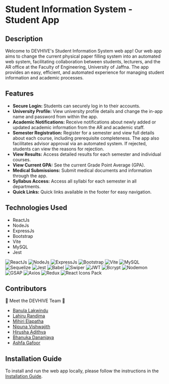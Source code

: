 # Student Information System - Student App

## Description

Welcome to DEVHIVE's Student Information System web app! Our web app aims to change the current physical paper filling system into an automated web system, facilitating collaboration between students, lecturers, and the AR office at the Faculty of Engineering, University of Jaffna. The app provides an easy, efficient, and automated experience for managing student information and academic processes.

## Features

- **Secure Login:** Students can securely log in to their accounts.
- **University Profile:** View university profile details and change the in-app name and password from within the app.
- **Academic Notifications:** Receive notifications about newly added or updated academic information from the AR and academic staff.
- **Semester Registration:** Register for a semester and view full details about each course, including prerequisite completeness. The app also facilitates advisor approval via an automated system. If rejected, students can view the reasons for rejection.
- **View Results:** Access detailed results for each semester and individual courses.
- **View Current GPA:** See the current Grade Point Average (GPA).
- **Medical Submissions:** Submit medical documents and information through the app.
- **Syllabus Access:** Access all syllabi for each semester in all departments.
- **Quick Links:** Quick links available in the footer for easy navigation.

## Technologies Used

- ReactJs
- NodeJs
- ExpressJs
- Bootstrap
- Vite
- MySQL
- Jest

![ReactJs](https://img.shields.io/badge/-ReactJs-61DAFB?style=flat&logo=react&logoColor=white) ![NodeJs](https://img.shields.io/badge/-NodeJs-339933?style=flat&logo=node.js&logoColor=white) ![ExpressJs](https://img.shields.io/badge/-ExpressJs-000000?style=flat&logo=express&logoColor=white) ![Bootstrap](https://img.shields.io/badge/-Bootstrap-7952B3?style=flat&logo=bootstrap&logoColor=white) ![Vite](https://img.shields.io/badge/-Vite-646CFF?style=flat&logo=vite&logoColor=white) ![MySQL](https://img.shields.io/badge/-MySQL-4479A1?style=flat&logo=mysql&logoColor=white) ![Sequelize](https://img.shields.io/badge/-Sequelize-52B0E7?style=flat&logo=sequelize&logoColor=white) ![Jest](https://img.shields.io/badge/-Jest-C21325?style=flat&logo=jest&logoColor=white) ![Babel](https://img.shields.io/badge/-Babel-F9DC3E?style=flat&logo=babel&logoColor=black) ![Swiper](https://img.shields.io/badge/-Swiper-6332F6?style=flat&logo=swiper&logoColor=white) ![JWT](https://img.shields.io/badge/-JWT-000000?style=flat&logo=json-web-tokens&logoColor=white) ![Bcrypt](https://img.shields.io/badge/-Bcrypt-3384AE?style=flat) ![Nodemon](https://img.shields.io/badge/-Nodemon-76D04B?style=flat&logo=nodemon&logoColor=white) ![GSAP](https://img.shields.io/badge/-GSAP-33A3F0?style=flat&logo=greensock&logoColor=white) ![Axios](https://img.shields.io/badge/-Axios-5A3F97?style=flat&logo=axios&logoColor=white) ![Redux](https://img.shields.io/badge/-Redux-764ABC?style=flat&logo=redux&logoColor=white) ![React Icons Pack](https://img.shields.io/badge/-React%20Icons%20Pack-61DAFB?style=flat&logo=react&logoColor=white)

## Contributors

👥 Meet the DEVHIVE Team 👥

- [Banula Lakwindu](https://github.com/banulakw)
- [Lahiru Randima](https://github.com/lahirurandima)
- [Mihiri Elapatha](https://github.com/mihirielapatha)
- [Nipuna Vishwajith](https://github.com/nipunavishwajith)
- [Hirusha Adithya](https://github.com/hirushaadithya)
- [Bhanuka Dananjaya](https://github.com/bhanukadananjaya)
- [Ashfa Gafoor](https://github.com/ashfagafoor)

## Installation Guide

To install and run the web app locally, please follow the instructions in the [Installation Guide](./installation-guide.md).
